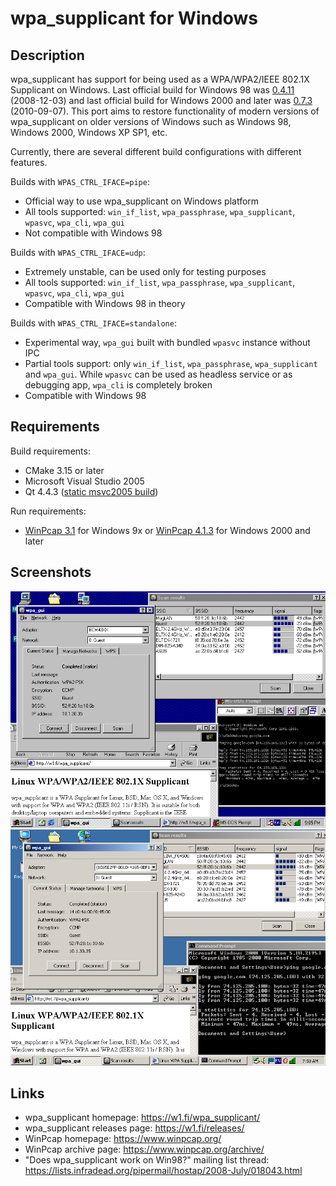 # wpa_supplicant for Windows

## Description

wpa_supplicant has support for being used as a WPA/WPA2/IEEE 802.1X Supplicant on Windows. Last official build for Windows 98 was [0.4.11](https://w1.fi/releases/wpa_supplicant-windows-bin-0.4.11.zip) (2008-12-03) and last official build for Windows 2000 and later was [0.7.3](https://w1.fi/releases/wpa_supplicant-0.7.3.exe) (2010-09-07). This port aims to restore functionality of modern versions of wpa_supplicant on older versions of Windows such as Windows 98, Windows 2000, Windows XP SP1, etc.

Currently, there are several different build configurations with different features.

Builds with `WPAS_CTRL_IFACE=pipe`:
* Official way to use wpa_supplicant on Windows platform
* All tools supported: `win_if_list`, `wpa_passphrase`, `wpa_supplicant`, `wpasvc`, `wpa_cli`, `wpa_gui`
* Not compatible with Windows 98

Builds with `WPAS_CTRL_IFACE=udp`:
* Extremely unstable, can be used only for testing purposes
* All tools supported: `win_if_list`, `wpa_passphrase`, `wpa_supplicant`, `wpasvc`, `wpa_cli`, `wpa_gui`
* Compatible with Windows 98 in theory

Builds with `WPAS_CTRL_IFACE=standalone`:
* Experimental way, `wpa_gui` built with bundled `wpasvc` instance without IPC
* Partial tools support: only `win_if_list`, `wpa_passphrase`, `wpa_supplicant` and `wpa_gui`. While `wpasvc` can be used as headless service or as debugging app, `wpa_cli` is completely broken
* Compatible with Windows 98

## Requirements

Build requirements:
* CMake 3.15 or later
* Microsoft Visual Studio 2005
* Qt 4.4.3 ([static msvc2005 build](https://fami-net.no-ip.org/mirrors/qt/unofficial_builds/qt4.4.3-msvc2005-static/msvc2005_static_lite01.7z))

Run requirements:
* [WinPcap 3.1](https://www.winpcap.org/archive/3.1-WinPcap.exe) for Windows 9x or [WinPcap 4.1.3](https://www.winpcap.org/install/bin/WinPcap_4_1_3.exe) for Windows 2000 and later

## Screenshots
![Win98](img/win98.png)
![Win2k](img/win2k.png)

## Links
* wpa_supplicant homepage: <https://w1.fi/wpa_supplicant/>
* wpa_supplicant releases page: <https://w1.fi/releases/>
* WinPcap homepage: <https://www.winpcap.org/>
* WinPcap archive page: <https://www.winpcap.org/archive/>
* "Does wpa_supplicant work on Win98?" mailing list thread: <https://lists.infradead.org/pipermail/hostap/2008-July/018043.html>
